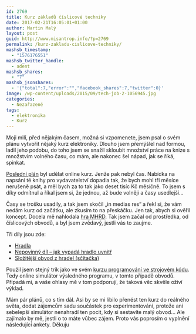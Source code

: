 ```yaml
---
id: 2769
title: Kurz základů číslicové techniky
date: 2017-02-21T16:05:01+01:00
author: Martin Malý
layout: post
guid: http://www.misantrop.info/?p=2769
permalink: /kurz-zakladu-cislicove-techniky/
mashsb_timestamp:
  - "1576176551"
mashsb_twitter_handle:
  - adent
mashsb_shares:
  - "7"
mashsb_jsonshares:
  - '{"total":7,"error":"","facebook_shares":7,"twitter":0}'
image: /wp-content/uploads/2015/09/tech-job-2-1056945.jpg
categories:
  - Nezařazené
tags:
  - elektronika
  - Kurz
---
```

Moji milí, před nějakým časem, možná si vzpomenete, jsem psal o svém plánu vytvořit nějaký kurz elektroniky. Dlouho jsem přemýšlel nad formou, ladil jeho podobu, do toho jsem se snažil skloubit množství práce na knize s množstvím volného času, co mám, ale nakonec šel nápad, jak se říká, spinkat.

<!--more-->

[Poslední plán](http://www.misantrop.info/naucim-vas-mluvit-elektronicky-ii/) byl udělat online kurz. Jenže pak nebyl čas. Nabídka na napsání té knihy pro vydavatelství dopadla tak, že bych mohl tři měsíce nerušeně psát, a měl bych za to tak jako deset tisíc Kč měsíčně. To jsem s díky odmítnul a říkal jsem si, že jednou, až bude volněji a časy usedlejší&#8230;

Časy se trošku usadily, a tak jsem skočil &#8222;in medias res&#8220; a řekl si, že vám nedám kurz od začátku, ale zkusím to na přeskáčku. Jen tak, abych si ověřil koncept. Docela mě nahlodala [hra MHRD](http://store.steampowered.com/app/576030/). Tak jsem začal od prostředka, od číslicových obvodů, a byl jsem zvědavý, jestli vás to zaujme.

Tři díly jsou zde:

  * [Hradla](https://iotta.cz/zaklady-cislicove-techniky-i/)
  * [Nepovinný díl &#8211; jak vypadá hradlo uvnitř](https://iotta.cz/zaklady-cislicove-techniky-ii/)
  * [Složitější obvod z hradel (sčítačka)](https://iotta.cz/zaklady-cislicove-techniky-iii/)

Použil jsem stejný trik jako ve svém [kurzu programování ve strojovém kódu](https://strojak.cz). Tedy online simulátor výsledného programu, v tomto případě obvodů. Připadá mi, a vaše ohlasy mě v tom podporují, že taková věc skvěle oživí výklad.

Mám pár plánů, co s tím dál. Asi by se mi líbilo přenést ten kurz do reálného světa, dodat zájemcům sadu součástek pro experimentování, protože ani sebelepší simulátor nenahradí ten pocit, kdy si sestavíte malý obvod&#8230; Ale zajímalo by mě, jestli o to máte vůbec zájem. Proto vás poprosím o vyplnění následující ankety. Děkuju